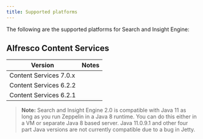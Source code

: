```yaml
---
title: Supported platforms
---
```


The following are the supported platforms for Search and Insight Engine:

## Alfresco Content Services

| Version | Notes |
| ------- | ----- |
| Content Services 7.0.x | |
| Content Services 6.2.2 | |
| Content Services 6.2.1 | |

> **Note:** Search and Insight Engine 2.0 is compatible with Java 11 as long as you run Zeppelin in a Java 8 runtime. You can do this either in a VM or separate Java 8 based server. Java 11.0.9.1 and other four part Java versions are not currently compatible due to a bug in Jetty.
